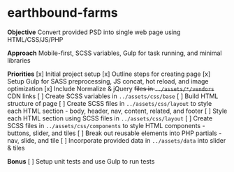 # earthbound-farms

**Objective**
Convert provided PSD into single web page using HTML/CSS/JS/PHP

**Approach**
Mobile-first, SCSS variables, Gulp for task running, and minimal libraries

**Priorities**
[x] Initial project setup
[x] Outline steps for creating page
[x] Setup Gulp for SASS preprocessing, JS concat, hot reload, and image optimization
[x] Include Normalize & jQuery ~~files in `../assets/*/vendors`~~ CDN links
[ ] Create SCSS variables in `../assets/css/base`
[ ] Build HTML structure of page
[ ] Create SCSS files in `../assets/css/layout` to style each HTML section - body, header, nav, content, related, and footer
[ ] Style each HTML section using SCSS files in `../assets/css/layout`
[ ] Create SCSS files in `../assets/css/components` to style HTML components - buttons, slider, and tiles
[ ] Break out reusable elements into PHP partials - nav, slide, and tile
[ ] Incorporate provided data in `../assets/data` into slider & tiles

**Bonus**
[ ] Setup unit tests and use Gulp to run tests
